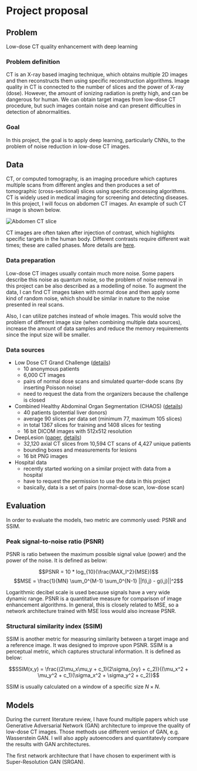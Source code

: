 # Project proposal

## Problem

Low-dose CT quality enhancement with deep learning

### Problem definition

CT is an X-ray based imaging technique, which obtains multiple 2D images and then reconstructs them using specific reconstruction algorithms.
Image quality in CT is connected to the number of slices and the power of X-ray (dose). However, the amount of ionizing radiation is pretty high,
and can be dangerous for human. We can obtain target images from low-dose CT procedure, but such images contain noise and can present difficulties in detection of abnormalities.

### Goal

In this project, the goal is to apply deep learning, particularly CNNs,
to the problem of noise reduction in low-dose CT images.

## Data

CT, or computed tomography, is an imaging procedure which captures multiple scans from different angles and then produces a set of tomographic (cross-sectional) slices using specific processing algorithms. CT is widely used in medical imaging for screening and detecting diseases. In this project, I will focus on abdomen CT images. An example of such CT image is shown below.

![Abdomen CT slice](https://www.radiologyinfo.org/gallery-items/images/abdo-ct-norm.jpg)

CT images are often taken after injection of contrast, which highlights specific targets in the human body. Different contrasts require different wait times; these are called phases. More details are [here](https://en.wikipedia.org/wiki/Contrast_CT).

### Data preparation

Low-dose CT images usually contain much more noise. Some papers describe this noise as quantum noise, so the problem of noise removal in this project can be also described as a modelling of noise. To augment the data, I can find CT images taken with normal dose and then apply some kind of random noise, which should be similar in nature to the noise presented in real scans.

Also, I can utilize patches instead of whole images. This would solve the problem of different image size (when combining multiple data sources), increase the amount of data samples and reduce the memory requirements since the input size will be smaller.

### Data sources

- Low Dose CT Grand Challenge ([details](https://www.aapm.org/GrandChallenge/LowDoseCT/#))
  - 10 anonymous patients
  - 6,000 CT images
  - pairs of normal dose scans and simulated quarter-dode scans (by inserting Poisson noise)
  - need to request the data from the organizers because the challenge is closed
- Combined Healthy Abdominal Organ Segmentation (CHAOS) ([details](https://chaos.grand-challenge.org/Data/))
  - 40 patients (potential liver donors)
  - average 90 slices per data set (minimum 77, maximum 105 slices)
  - in total 1367 slices for training and 1408 slices for testing
  - 16 bit DICOM images with 512x512 resolution
- DeepLesion ([paper](https://www.spiedigitallibrary.org/journals/journal-of-medical-imaging/volume-5/issue-03/036501/DeepLesion--automated-mining-of-large-scale-lesion-annotations-and/10.1117/1.JMI.5.3.036501.full?SSO=1), [details](https://nihcc.app.box.com/v/DeepLesion/file/306056134060))
  - 32,120 axial CT slices from 10,594 CT scans of 4,427 unique patients
  - bounding boxes and measurements for lesions
  - 16 bit PNG images
- Hospital data
  - recently started working on a similar project with data from a hospital
  - have to request the permission to use the data in this project
  - basically, data is a set of pairs (normal-dose scan, low-dose scan)

## Evaluation

In order to evaluate the models, two metric are commonly used: PSNR and SSIM.

### Peak signal-to-noise ratio (PSNR)

PSNR is ratio between the maximum possible signal value (power) and the power of the noise. It is defined as below:

$$PSNR = 10 * log_{10}(\frac{MAX_I^2}{MSE})$$
$$MSE = \frac{1}{MN} \sum_0^{M-1} \sum_0^{N-1} ||f(i,j) - g(i,j)||^2$$

Logarithmic decibel scale is used because signals have a very wide dynamic range. PSNR is a quantitative measure for comparison of image enhancement algorithms. In general, this is closely related to MSE, so a network architecture trained with MSE loss would also increase PSNR.
  
### Structural similarity index (SSIM)

SSIM is another metric for measuring similarity between a target image and a reference image. It was designed to improve upon PSNR. SSIM is a perceptual metric, which captures structural information. It is defined as below:

$$SSIM(x,y) = \frac{(2\mu_x\mu_y + c_1)(2\sigma_{xy} + c_2)}{(\mu_x^2 + \mu_y^2 + c_1)(\sigma_x^2 + \sigma_y^2 + c_2)}$$

SSIM is usually calculated on a window of a specific size $N \times N$.

## Models

During the current literature review, I have found multiple papers which use Generative Adversarial Network (GAN) architecture to improve the quality of low-dose CT images. Those methods use different version of GAN, e.g. Wasserstein GAN. I will also apply autoencoders and quantitatevly compare the results with GAN architectures.

The first network architecture that I have chosen to experiment with is Super-Resolution GAN (SRGAN).
